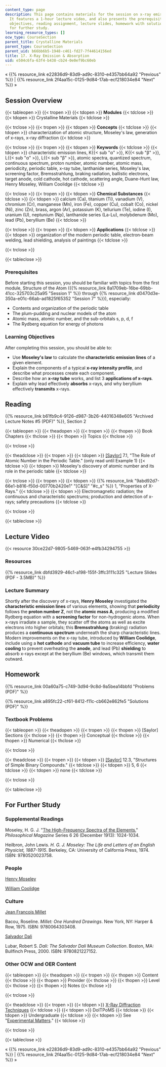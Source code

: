 ```yaml
---
content_type: page
description: This page contains materials for the session on x-ray emission and absorption.
  It features a 1-hour lecture video, and also presents the prerequisites, learning
  objectives, reading assignment, lecture slides, homework with solutions, and resources
  for further study.
learning_resource_types: []
ocw_type: CourseSection
parent_title: Crystalline Materials
parent_type: CourseSection
parent_uid: b66bb6b5-1948-c461-fd27-7f44614156ed
title: 17. X-Ray Emission & Absorption
uid: e504c6fa-63f4-b438-cb24-0e0ef9bc60eb
---
```


« {{% resource_link e22836d9-83d9-ad9c-8310-e4357bb64a92 "Previous" %}} | {{% resource_link 2f4aa15c-0125-9d84-17ab-ecf218034e84 "Next" %}} »

Session Overview
----------------

{{< tableopen >}}
{{< tropen >}}
{{< tdopen >}}
**Modules**
{{< tdclose >}}
{{< tdopen >}}
Crystalline Materials
{{< tdclose >}}

{{< trclose >}}
{{< tropen >}}
{{< tdopen >}}
**Concepts**
{{< tdclose >}}
{{< tdopen >}}
characterization of atomic structure, Moseley's law, generation of x-rays, x-ray diffraction
{{< tdclose >}}

{{< trclose >}}
{{< tropen >}}
{{< tdopen >}}
**Keywords**
{{< tdclose >}}
{{< tdopen >}}
characteristic emission lines, K{{< sub "α" >}}, K{{< sub "β" >}}, L{{< sub "α" >}}, L{{< sub "β" >}}, atomic spectra, quantized spectrum, continuous spectrum, proton number, atomic number, atomic mass, periodicity, periodic table, x-ray tube, lanthanide series, Moseley's law, screening factor, Bremsstrahlung, braking radiation, ballistic electrons, target anode, cold cathode, hot cathode, scattering angle, Duane-Hunt law, Henry Moseley, William Coolidge
{{< tdclose >}}

{{< trclose >}}
{{< tropen >}}
{{< tdopen >}}
**Chemical Substances**
{{< tdclose >}}
{{< tdopen >}}
calcium (Ca), titanium (Ti), vanadium (V), chromium (Cr), manganese (Mn), iron (Fe), copper (Cu), cobalt (Co), nickel (Ni), zinc (Zn), brass, argon (Ar), potassium (K), tellurium (Te), iodine (I), uranium (U), neptunium (Np), lanthanide series (La-Lu), molybdenum (Mo), lead (Pb), beryllium (Be)
{{< tdclose >}}

{{< trclose >}}
{{< tropen >}}
{{< tdopen >}}
**Applications**
{{< tdclose >}}
{{< tdopen >}}
organization of the modern periodic table, electron-beam welding, lead shielding, analysis of paintings
{{< tdclose >}}

{{< trclose >}}

{{< tableclose >}}

### Prerequisites

Before starting this session, you should be familiar with topics from the first module, Structure of the Atom ({{% resource_link 8a1709eb-16be-69bb-41cc-325703c25a95 "Session 1" %}} through {{% resource_link d0470d3e-350a-e01c-66ab-ad1825f65352 "Session 7" %}}), especially:

*   Contents and organization of the periodic table
*   The plum-pudding and nuclear models of the atom
*   Atomic mass, atomic number, and the sub-orbitals s, p, d, f
*   The Rydberg equation for energy of photons

### Learning Objectives

After completing this session, you should be able to:

*   Use **Moseley's law** to calculate the **characteristic emission lines** of a given element.
*   Explain the components of a typical **x-ray intensity profile**, and describe what processes create each component.
*   Describe how an **x-ray tube** works, and list 3 **applications of x-rays**.
*   Explain why lead effectively **absorbs** x-rays, and why beryllium effectively **transmits** x-rays.

Reading
-------

{{% resource_link b61fb9c4-9126-d987-3b26-44016348e605 "Archived Lecture Notes #5 (PDF)" %}}, Section 2

{{< tableopen >}}
{{< theadopen >}}
{{< tropen >}}
{{< thopen >}}
Book Chapters
{{< thclose >}}
{{< thopen >}}
Topics
{{< thclose >}}

{{< trclose >}}

{{< theadclose >}}
{{< tropen >}}
{{< tdopen >}}
[\[Saylor\]](https://saylordotorg.github.io/text_general-chemistry-principles-patterns-and-applications-v1.0/s11-01-the-history-of-the-periodic-ta.html) 7.1, "The Role of Atomic Number in the Periodic Table." (only read until Example 1)
{{< tdclose >}}
{{< tdopen >}}
Moseley's discovery of atomic number and its role in the periodic table
{{< tdclose >}}

{{< trclose >}}
{{< tropen >}}
{{< tdopen >}}
{{% resource_link "9abd92d7-66e1-b816-f50d-00770b2420e1" "\[C&S\]" "#c_s" %}} 1, "Properties of X-Rays."
{{< tdclose >}}
{{< tdopen >}}
Electromagnetic radiation; the continuous and characteristic spectrums; production and detection of x-rays; safety precautions
{{< tdclose >}}

{{< trclose >}}

{{< tableclose >}}

Lecture Video
-------------

{{< resource 30ce22d7-9805-5469-063f-e4fb34294755 >}}

### Resources

{{% resource_link dbfd3929-46c1-a198-155f-3ffc3111c325 "Lecture Slides (PDF - 3.5MB)" %}}

### Lecture Summary

Shortly after the discovery of x-rays, **Henry Moseley** investigated the **characteristic emission lines** of various elements, showing that **periodicity** follows the **proton number Z**, not the **atomic mass A**, producing a modified Rydberg equation with a **screening factor** for non-hydrogenic atoms. When x-rays irradiate a sample, they scatter off the atoms as well as excite electrons into higher orbitals; this **Bremsstrahlung** (braking) radiation produces a **continuous spectrum** underneath the sharp characteristic lines. Modern improvements on the x-ray tube, introduced by **William Coolidge**, include using a **hot cathode** and **vacuum tube** to increase efficiency, **water cooling** to prevent overheating the **anode**, and lead (Pb) **shielding** to absorb x-rays except at the beryllium (Be) windows, which transmit them outward.

Homework
--------

{{% resource_link 00a60a75-c749-3d94-9c8d-9a5bea14bbfd "Problems (PDF)" %}}

{{% resource_link a895fc22-cf61-8412-f11c-cb662e862fe5 "Solutions (PDF)" %}}

### Textbook Problems

{{< tableopen >}}
{{< theadopen >}}
{{< tropen >}}
{{< thopen >}}
\[Saylor\] Sections
{{< thclose >}}
{{< thopen >}}
Conceptual
{{< thclose >}}
{{< thopen >}}
Numerical
{{< thclose >}}

{{< trclose >}}

{{< theadclose >}}
{{< tropen >}}
{{< tdopen >}}
[\[Saylor\]](https://saylordotorg.github.io/text_general-chemistry-principles-patterns-and-applications-v1.0/s16-03-structures-of-simple-binary-co.html) 12.3, "Structures of Simple Binary Compounds."
{{< tdclose >}}
{{< tdopen >}}
5, 6
{{< tdclose >}}
{{< tdopen >}}
none
{{< tdclose >}}

{{< trclose >}}

{{< tableclose >}}

For Further Study
-----------------

### Supplemental Readings

Moseley, H. G. J. "[The High-Frequency Spectra of the Elements.](http://dx.doi.org/10.1080/14786441308635052)" _Philosophical Magazine_ Series 6 26 (December 1913): 1024-1034.

Heilbron, John Lewis. _H. G. J. Moseley: The Life and Letters of an English Physicist, 1887-1915_. Berkeley, CA: University of California Press, 1974. ISBN: 9780520023758.

### People

[Henry Moseley](http://en.wikipedia.org/wiki/Henry_Moseley)

[William Coolidge](http://en.wikipedia.org/wiki/William_David_Coolidge)

### Culture

[Jean Francois Millet](http://en.wikipedia.org/wiki/Jean-Fran%C3%A7ois_Millet)

Bacou, Roseline. _Millet: One Hundred Drawings_. New York, NY: Harper & Row, 1975. ISBN: 9780064303408.

[Salvador Dali](http://en.wikipedia.org/wiki/Salvador_dali)

Lubar, Robert S. _Dali: The Salvador Dali Museum Collection_. Boston, MA: Bullfinch Press, 2000. ISBN: 9780821227152.

### Other OCW and OER Content

{{< tableopen >}}
{{< theadopen >}}
{{< tropen >}}
{{< thopen >}}
Content
{{< thclose >}}
{{< thopen >}}
Provider
{{< thclose >}}
{{< thopen >}}
Level
{{< thclose >}}
{{< thopen >}}
Notes
{{< thclose >}}

{{< trclose >}}

{{< theadclose >}}
{{< tropen >}}
{{< tdopen >}}
[X-Ray Diffraction Techniques](http://www.doitpoms.ac.uk/tlplib/xray-diffraction/index.php)
{{< tdclose >}}
{{< tdopen >}}
DoITPoMS
{{< tdclose >}}
{{< tdopen >}}
Undergraduate
{{< tdclose >}}
{{< tdopen >}}
See "[Experimental Matters](http://www.doitpoms.ac.uk/tlplib/xray-diffraction/production.php)."
{{< tdclose >}}

{{< trclose >}}

{{< tableclose >}}

« {{% resource_link e22836d9-83d9-ad9c-8310-e4357bb64a92 "Previous" %}} | {{% resource_link 2f4aa15c-0125-9d84-17ab-ecf218034e84 "Next" %}} »